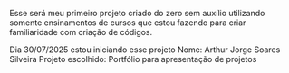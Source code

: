 Esse será meu primeiro projeto criado do zero sem auxílio utilizando somente ensinamentos de cursos que estou fazendo para criar familiaridade com criação de códigos.

Dia 30/07/2025 estou iniciando esse projeto
Nome: Arthur Jorge Soares Silveira
Projeto escolhido: Portfólio para apresentação de projetos
